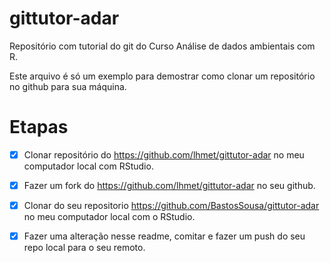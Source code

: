 # gittutor-adar
Repositório com tutorial do git do Curso Análise de dados ambientais com R.

Este arquivo é só um exemplo para demostrar como clonar um repositório no github para sua máquina.

# Etapas 
-[X] Clonar repositório do https://github.com/lhmet/gittutor-adar no meu computador local com RStudio.

-[X] Fazer um fork do https://github.com/lhmet/gittutor-adar no seu github.

-[X] Clonar do seu repositorio https://github.com/BastosSousa/gittutor-adar no meu computador local com o RStudio.

-[X] Fazer uma alteração nesse readme, comitar e fazer um push do seu repo local para o seu remoto.
